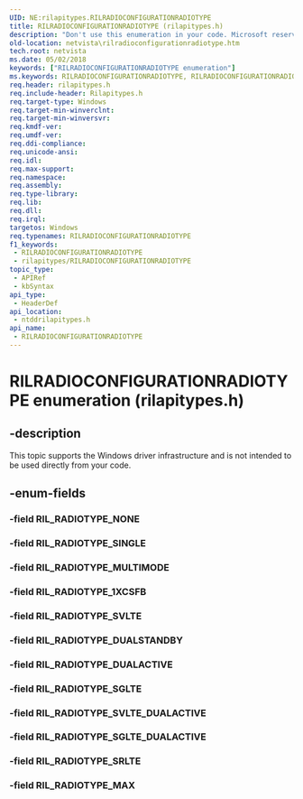 ```yaml
---
UID: NE:rilapitypes.RILRADIOCONFIGURATIONRADIOTYPE
title: RILRADIOCONFIGURATIONRADIOTYPE (rilapitypes.h)
description: "Don't use this enumeration in your code. Microsoft reserves the RILRADIOCONFIGURATIONRADIOTYPE enumeration for internal use only."
old-location: netvista\rilradioconfigurationradiotype.htm
tech.root: netvista
ms.date: 05/02/2018
keywords: ["RILRADIOCONFIGURATIONRADIOTYPE enumeration"]
ms.keywords: RILRADIOCONFIGURATIONRADIOTYPE, RILRADIOCONFIGURATIONRADIOTYPE enumeration [Network Drivers Starting with Windows Vista], RIL_RADIOTYPE_1XCSFB, RIL_RADIOTYPE_DUALACTIVE, RIL_RADIOTYPE_DUALSTANDBY, RIL_RADIOTYPE_MAX, RIL_RADIOTYPE_MULTIMODE, RIL_RADIOTYPE_SGLTE, RIL_RADIOTYPE_SGLTE_DUALACTIVE, RIL_RADIOTYPE_SINGLE, RIL_RADIOTYPE_SRLTE, RIL_RADIOTYPE_SVLTE, RIL_RADIOTYPE_SVLTE_DUALACTIVE, netvista.rilradioconfigurationradiotype, ntddrilapitypes/RILRADIOCONFIGURATIONRADIOTYPE, ntddrilapitypes/RIL_RADIOTYPE_1XCSFB, ntddrilapitypes/RIL_RADIOTYPE_DUALACTIVE, ntddrilapitypes/RIL_RADIOTYPE_DUALSTANDBY, ntddrilapitypes/RIL_RADIOTYPE_MAX, ntddrilapitypes/RIL_RADIOTYPE_MULTIMODE, ntddrilapitypes/RIL_RADIOTYPE_SGLTE, ntddrilapitypes/RIL_RADIOTYPE_SGLTE_DUALACTIVE, ntddrilapitypes/RIL_RADIOTYPE_SINGLE, ntddrilapitypes/RIL_RADIOTYPE_SRLTE, ntddrilapitypes/RIL_RADIOTYPE_SVLTE, ntddrilapitypes/RIL_RADIOTYPE_SVLTE_DUALACTIVE
req.header: rilapitypes.h
req.include-header: Rilapitypes.h
req.target-type: Windows
req.target-min-winverclnt: 
req.target-min-winversvr: 
req.kmdf-ver: 
req.umdf-ver: 
req.ddi-compliance: 
req.unicode-ansi: 
req.idl: 
req.max-support: 
req.namespace: 
req.assembly: 
req.type-library: 
req.lib: 
req.dll: 
req.irql: 
targetos: Windows
req.typenames: RILRADIOCONFIGURATIONRADIOTYPE
f1_keywords:
 - RILRADIOCONFIGURATIONRADIOTYPE
 - rilapitypes/RILRADIOCONFIGURATIONRADIOTYPE
topic_type:
 - APIRef
 - kbSyntax
api_type:
 - HeaderDef
api_location:
 - ntddrilapitypes.h
api_name:
 - RILRADIOCONFIGURATIONRADIOTYPE
---
```


# RILRADIOCONFIGURATIONRADIOTYPE enumeration (rilapitypes.h)


## -description

This topic supports the Windows driver infrastructure and is not intended to be used directly from your code.

## -enum-fields

### -field RIL_RADIOTYPE_NONE

### -field RIL_RADIOTYPE_SINGLE

### -field RIL_RADIOTYPE_MULTIMODE

### -field RIL_RADIOTYPE_1XCSFB

### -field RIL_RADIOTYPE_SVLTE

### -field RIL_RADIOTYPE_DUALSTANDBY

### -field RIL_RADIOTYPE_DUALACTIVE

### -field RIL_RADIOTYPE_SGLTE

### -field RIL_RADIOTYPE_SVLTE_DUALACTIVE

### -field RIL_RADIOTYPE_SGLTE_DUALACTIVE

### -field RIL_RADIOTYPE_SRLTE

### -field RIL_RADIOTYPE_MAX

